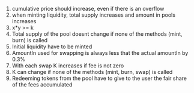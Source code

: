 1. cumulative price should increase, even if there is an overflow
2. when minting liquidity, total supply increases and amount in pools increases
3. x*y >= k
4. Total supply of the pool doesnt change if none of the methods (mint, burn) is called
5. Initial liquidity have to be minted
6. AmountIn used for swapping is always less that the actual amountIn by 0.3%
7. With each swap K increases if fee is not zero
8. K can change if none of the methods (mint, burn, swap) is called
9. Redeeming tokens from the pool have to give to the user the fair share of the fees accumulated

